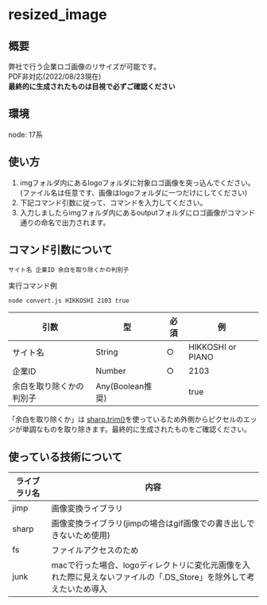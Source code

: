 # resized_image

## 概要
 弊社で行う企業ロゴ画像のリサイズが可能です。  
 PDF非対応(2022/08/23現在)  
 **最終的に生成されたものは目視で必ずご確認ください**

## 環境
node: 17系

## 使い方
 1. imgフォルダ内にあるlogoフォルダに対象ロゴ画像を突っ込んでください。(ファイル名は任意です、画像はlogoフォルダに一つだけにしてください)
 2. 下記コマンド引数に従って、コマンドを入力してください。
 3. 入力しましたらimgフォルダ内にあるoutputフォルダにロゴ画像がコマンド通りの命名で出力されます。

## コマンド引数について
 ``` 
 サイト名 企業ID 余白を取り除くかの判別子
 ```

 実行コマンド例
 ``` 
 node convert.js HIKKOSHI 2103 true
 ```

| 引数 | 型 | 必須 | 例 |
| -- | -- | -- | -- |
| サイト名 | String | ○ | HIKKOSHI or PIANO |
| 企業ID | Number | ○ | 2103 |
| 余白を取り除くかの判別子 | Any(Boolean推奨) |  | true |

「余白を取り除くか」は [sharp.trim()](https://sharp.pixelplumbing.com/api-resize#trim)を使っているため外側からピクセルのエッジが単調なものを取り除きます。最終的に生成されたものをご確認ください。

## 使っている技術について
| ライブラリ名 | 内容 |
| -- | -- |
| jimp | 画像変換ライブラリ |
| sharp | 画像変換ライブラリ(jimpの場合はgif画像での書き出しできないため使用) |
| fs | ファイルアクセスのため |
| junk | macで行った場合、logoディレクトリに変化元画像を入れた際に見えないファイルの「.DS_Store」を除外して考えたいため導入 |




